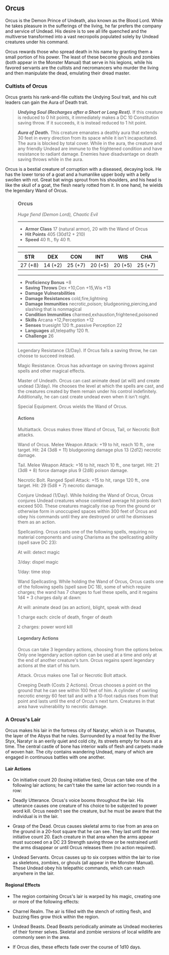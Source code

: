 ## Orcus
Orcus is the Demon Prince of Undeath, also known as the Blood Lord. While he takes pleasure in the sufferings of the living, he far prefers the company and service of Undead. His desire is to see all life quenched and the multiverse transformed into a vast necropolis populated solely by Undead creatures under his command.

Orcus rewards those who spread death in his name by granting them a small portion of his power. The least of these become ghouls and zombies (both appear in the Monster Manual) that serve in his legions, while his favored servants are the cultists and necromancers who murder the living and then manipulate the dead, emulating their dread master.

### Cultists of Orcus

Orcus grants his rank-and-file cultists the Undying Soul trait, and his cult leaders can gain the Aura of Death trait.

> ***Undying Soul (Recharges after a Short or Long Rest).*** If this creature is reduced to 0 hit points, it immediately makes a DC 10 Constitution saving throw. If it succeeds, it is instead reduced to 1 hit point.
>
>***Aura of Death.*** This creature emanates a deathly aura that extends 30 feet in every direction from its space while it isn't incapacitated. The aura is blocked by total cover. While in the aura, the creature and any friendly Undead are immune to the frightened condition and have resistance to radiant damage. Enemies have disadvantage on death saving throws while in the aura.
>

Orcus is a bestial creature of corruption with a diseased, decaying look. He has the lower torso of a goat and a humanlike upper body with a belly swollen with rot. Great bat wings sprout from his shoulders, and his head is like the skull of a goat, the flesh nearly rotted from it. In one hand, he wields the legendary Wand of Orcus.

>### Orcus
>*Huge fiend (Demon Lord), Chaotic Evil*
>___
>- **Armor Class** 17 (natural armor), 20 with the Wand of Orcus
>- **Hit Points** 405 (30d12 + 210)
>- **Speed** 40 ft., fly 40 ft.
>___
>|**STR**|**DEX**|**CON**|**INT**|**WIS**|**CHA**|
>|:---:|:---:|:---:|:---:|:---:|:---:|
>|27 (+8)|14 (+2)|25 (+7)|20 (+5)|20 (+5)|25 (+7)|
>
>___
>- **Proficiency Bonus** +8
>- **Saving Throws** Dex +10,Con +15,Wis +13
>- **Damage Vulnerabilities** 
>- **Damage Resistances** cold,fire,lightning
>- **Damage Immunities** necrotic,poison; bludgeoning,piercing,and slashing that is nonmagical
>- **Condition Immunities** charmed,exhaustion,frightened,poisoned
>- **Skills** Arcana +12,Perception +12
>- **Senses** truesight 120 ft.,passive Perception 22
>- **Languages** all,telepathy 120 ft.
>- **Challenge** 26
>___
>Legendary Resistance (3/Day). If Orcus fails a saving throw, he can choose to succeed instead.
>
>Magic Resistance. Orcus has advantage on saving throws against spells and other magical effects.
>
>Master of Undeath. Orcus can cast animate dead (at will) and create undead (3/day). He chooses the level at which the spells are cast, and the creatures created by them remain under his control indefinitely. Additionally, he can cast create undead even when it isn't night.
>
>Special Equipment. Orcus wields the Wand of Orcus.
>
>#### Actions
>Multiattack. Orcus makes three Wand of Orcus, Tail, or Necrotic Bolt attacks.
>
>Wand of Orcus. Melee Weapon Attack: +19 to hit, reach 10 ft., one target. Hit: 24 (3d8 + 11) bludgeoning damage plus 13 (2d12) necrotic damage.
>
>Tail. Melee Weapon Attack: +16 to hit, reach 10 ft., one target. Hit: 21 (3d8 + 8) force damage plus 9 (2d8) poison damage.
>
>Necrotic Bolt. Ranged Spell Attack: +15 to hit, range 120 ft., one target. Hit: 29 (5d8 + 7) necrotic damage.
>
>Conjure Undead (1/Day). While holding the Wand of Orcus, Orcus conjures Undead creatures whose combined average hit points don't exceed 500. These creatures magically rise up from the ground or otherwise form in unoccupied spaces within 300 feet of Orcus and obey his commands until they are destroyed or until he dismisses them as an action.
>
>Spellcasting. Orcus casts one of the following spells, requiring no material components and using Charisma as the spellcasting ability (spell save DC 23):
>
>At will: detect magic
>
>3/day: dispel magic
>
>1/day: time stop
>
>Wand Spellcasting. While holding the Wand of Orcus, Orcus casts one of the following spells (spell save DC 18), some of which require charges; the wand has 7 charges to fuel these spells, and it regains 1d4 + 3 charges daily at dawn:
>
>At will: animate dead (as an action), blight, speak with dead
>
>1 charge each: circle of death, finger of death
>
>2 charges: power word kill
>
>#### Legendary Actions
>Orcus can take 3 legendary actions, choosing from the options below. Only one legendary action option can be used at a time and only at the end of another creature's turn. Orcus regains spent legendary actions at the start of his turn.
>
>Attack. Orcus makes one Tail or Necrotic Bolt attack.
>
>Creeping Death (Costs 2 Actions). Orcus chooses a point on the ground that he can see within 100 feet of him. A cylinder of swirling necrotic energy 60 feet tall and with a 10-foot radius rises from that point and lasts until the end of Orcus's next turn. Creatures in that area have vulnerability to necrotic damage.
>

### A Orcus's Lair
Orcus makes his lair in the fortress city of Naratyr, which is on Thanatos, the layer of the Abyss that he rules. Surrounded by a moat fed by the River Styx, Naratyr is an eerily quiet and cold city, its streets empty for hours at a time. The central castle of bone has interior walls of flesh and carpets made of woven hair. The city contains wandering Undead, many of which are engaged in continuous battles with one another.

#### Lair Actions

* On initiative count 20 (losing initiative ties), Orcus can take one of the following lair actions; he can't take the same lair action two rounds in a row:

* Deadly Utterance. Orcus's voice booms throughout the lair. His utterance causes one creature of his choice to be subjected to power word kill. Orcus needn't see the creature, but he must be aware that the individual is in the lair.

* Grasp of the Dead. Orcus causes skeletal arms to rise from an area on the ground in a 20-foot square that he can see. They last until the next initiative count 20. Each creature in that area when the arms appear must succeed on a DC 23 Strength saving throw or be restrained until the arms disappear or until Orcus releases them (no action required).

* Undead Servants. Orcus causes up to six corpses within the lair to rise as skeletons, zombies, or ghouls (all appear in the Monster Manual). These Undead obey his telepathic commands, which can reach anywhere in the lair.


#### Regional Effects
* The region containing Orcus's lair is warped by his magic, creating one or more of the following effects:

* Charnel Realm. The air is filled with the stench of rotting flesh, and buzzing flies grow thick within the region.

* Undead Beasts. Dead Beasts periodically animate as Undead mockeries of their former selves. Skeletal and zombie versions of local wildlife are commonly seen in the area.

* If Orcus dies, these effects fade over the course of 1d10 days.


